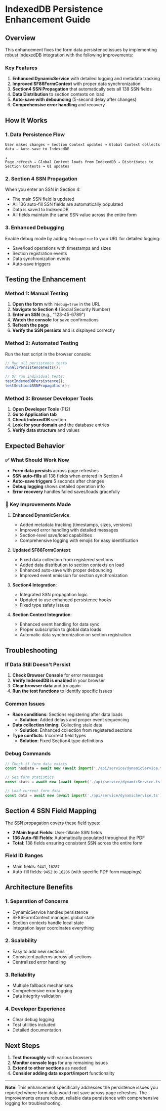 # IndexedDB Persistence Enhancement Guide

## Overview

This enhancement fixes the form data persistence issues by implementing robust IndexedDB integration with the following improvements:

### Key Features

1. **Enhanced DynamicService** with detailed logging and metadata tracking
2. **Improved SF86FormContext** with proper data synchronization
3. **Section4 SSN Propagation** that automatically sets all 138 SSN fields
4. **Data Distribution** to section contexts on load
5. **Auto-save with debouncing** (5-second delay after changes)
6. **Comprehensive error handling** and recovery

## How It Works

### 1. Data Persistence Flow

```
User makes changes → Section Context updates → Global Context collects data → Auto-save to IndexedDB
                                                                              ↓
Page refresh → Global Context loads from IndexedDB → Distributes to Section Contexts → UI updates
```

### 2. Section 4 SSN Propagation

When you enter an SSN in Section 4:
- The main SSN field is updated
- All 136 auto-fill SSN fields are automatically populated
- Data is saved to IndexedDB
- All fields maintain the same SSN value across the entire form

### 3. Enhanced Debugging

Enable debug mode by adding `?debug=true` to your URL for detailed logging:
- Save/load operations with timestamps and sizes
- Section registration events
- Data synchronization events
- Auto-save triggers

## Testing the Enhancement

### Method 1: Manual Testing

1. **Open the form** with `?debug=true` in the URL
2. **Navigate to Section 4** (Social Security Number)
3. **Enter an SSN** (e.g., "123-45-6789")
4. **Watch the console** for save confirmations
5. **Refresh the page**
6. **Verify the SSN persists** and is displayed correctly

### Method 2: Automated Testing

Run the test script in the browser console:

```javascript
// Run all persistence tests
runAllPersistenceTests();

// Or run individual tests:
testIndexedDBPersistence();
testSection4SSNPropagation();
```

### Method 3: Browser Developer Tools

1. **Open Developer Tools** (F12)
2. **Go to Application tab**
3. **Check IndexedDB** section
4. **Look for your domain** and the database entries
5. **Verify data structure** and values

## Expected Behavior

### ✅ What Should Work Now

- **Form data persists** across page refreshes
- **SSN auto-fills** all 138 fields when entered in Section 4
- **Auto-save triggers** 5 seconds after changes
- **Debug logging** shows detailed operation info
- **Error recovery** handles failed saves/loads gracefully

### 🔧 Key Improvements Made

1. **Enhanced DynamicService**:
   - Added metadata tracking (timestamps, sizes, versions)
   - Improved error handling with detailed messages
   - Section-level save/load capabilities
   - Comprehensive logging with emojis for easy identification

2. **Updated SF86FormContext**:
   - Fixed data collection from registered sections
   - Added data distribution to section contexts on load
   - Enhanced auto-save with proper debouncing
   - Improved event emission for section synchronization

3. **Section4 Integration**:
   - Integrated SSN propagation logic
   - Updated to use enhanced persistence hooks
   - Fixed type safety issues

4. **Section Context Integration**:
   - Enhanced event handling for data sync
   - Proper subscription to global data loads
   - Automatic data synchronization on section registration

## Troubleshooting

### If Data Still Doesn't Persist

1. **Check Browser Console** for error messages
2. **Verify IndexedDB is enabled** in your browser
3. **Clear browser data** and try again
4. **Run the test functions** to identify specific issues

### Common Issues

- **Race conditions**: Sections registering after data loads
  - **Solution**: Added delays and proper event sequencing
- **Data collection timing**: Collecting stale data
  - **Solution**: Enhanced collection from registered sections
- **Type conflicts**: Incorrect field types
  - **Solution**: Fixed Section4 type definitions

### Debug Commands

```javascript
// Check if form data exists
const hasData = await new (await import('./api/service/dynamicService.ts')).default().hasFormData();

// Get form statistics
const stats = await new (await import('./api/service/dynamicService.ts')).default().getFormDataStats();

// Load current form data
const data = await new (await import('./api/service/dynamicService.ts')).default().loadUserFormData('complete-form');
```

## Section 4 SSN Field Mapping

The SSN propagation covers these field types:

- **2 Main Input Fields**: User-fillable SSN fields
- **136 Auto-fill Fields**: Automatically populated throughout the PDF
- **Total**: 138 fields ensuring consistent SSN across the entire form

### Field ID Ranges
- Main fields: `9441`, `16287`
- Auto-fill fields: `9452` to `16286` (with specific PDF form mappings)

## Architecture Benefits

### 1. **Separation of Concerns**
- DynamicService handles persistence
- SF86FormContext manages global state
- Section contexts handle local state
- Integration layer coordinates everything

### 2. **Scalability**
- Easy to add new sections
- Consistent patterns across all sections
- Centralized error handling

### 3. **Reliability**
- Multiple fallback mechanisms
- Comprehensive error logging
- Data integrity validation

### 4. **Developer Experience**
- Clear debug logging
- Test utilities included
- Detailed documentation

## Next Steps

1. **Test thoroughly** with various browsers
2. **Monitor console logs** for any remaining issues
3. **Extend to other sections** as needed
4. **Consider adding data export/import** functionality

---

**Note**: This enhancement specifically addresses the persistence issues you reported where form data would not save across page refreshes. The improvements ensure robust, reliable data persistence with comprehensive logging for troubleshooting. 
